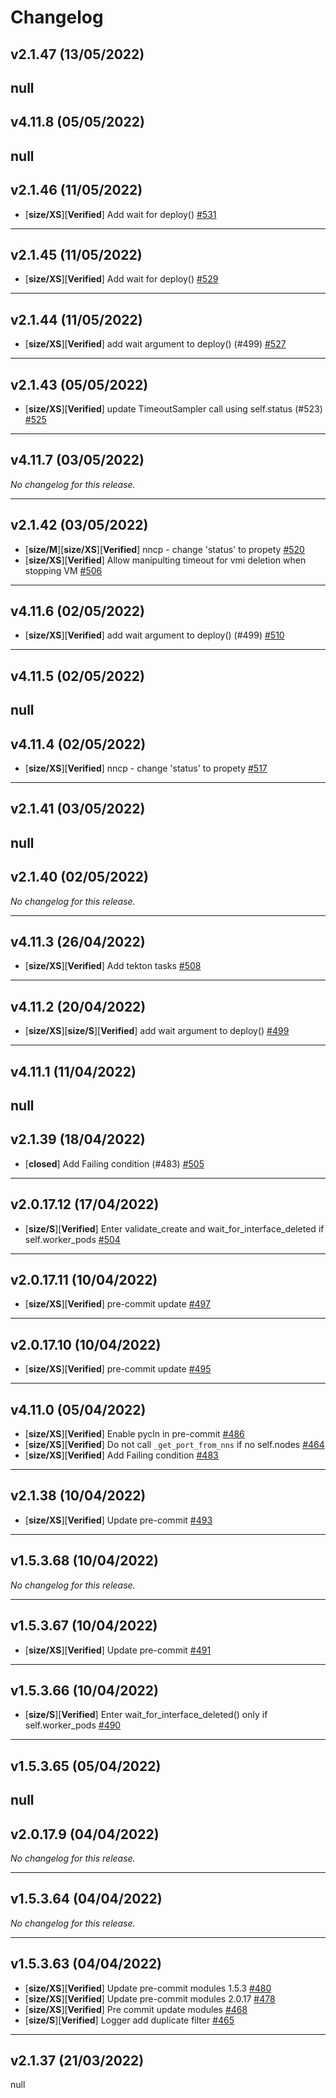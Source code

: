# Changelog

## v2.1.47 (13/05/2022)
null
---

## v4.11.8 (05/05/2022)
null
---

## v2.1.46 (11/05/2022)
- [**size/XS**][**Verified**] Add wait for deploy() [#531](https://github.com/RedHatQE/openshift-python-wrapper/pull/531)

---

## v2.1.45 (11/05/2022)
- [**size/XS**][**Verified**] Add wait for deploy() [#529](https://github.com/RedHatQE/openshift-python-wrapper/pull/529)

---

## v2.1.44 (11/05/2022)
- [**size/XS**][**Verified**] add wait argument to deploy() (#499) [#527](https://github.com/RedHatQE/openshift-python-wrapper/pull/527)

---

## v2.1.43 (05/05/2022)
- [**size/XS**][**Verified**] update TimeoutSampler call using self.status (#523) [#525](https://github.com/RedHatQE/openshift-python-wrapper/pull/525)

---

## v4.11.7 (03/05/2022)
*No changelog for this release.*

---

## v2.1.42 (03/05/2022)
- [**size/M**][**size/XS**][**Verified**] nncp - change 'status' to propety [#520](https://github.com/RedHatQE/openshift-python-wrapper/pull/520)
- [**size/XS**][**Verified**] Allow manipulting timeout for vmi deletion when stopping VM [#506](https://github.com/RedHatQE/openshift-python-wrapper/pull/506)

---

## v4.11.6 (02/05/2022)
- [**size/XS**][**Verified**] add wait argument to deploy() (#499) [#510](https://github.com/RedHatQE/openshift-python-wrapper/pull/510)

---

## v4.11.5 (02/05/2022)
null
---

## v4.11.4 (02/05/2022)
- [**size/XS**][**Verified**] nncp - change 'status' to propety [#517](https://github.com/RedHatQE/openshift-python-wrapper/pull/517)

---

## v2.1.41 (03/05/2022)
null
---

## v2.1.40 (02/05/2022)
*No changelog for this release.*

---

## v4.11.3 (26/04/2022)
- [**size/XS**][**Verified**] Add tekton tasks [#508](https://github.com/RedHatQE/openshift-python-wrapper/pull/508)

---

## v4.11.2 (20/04/2022)
- [**size/XS**][**size/S**][**Verified**] add wait argument to deploy() [#499](https://github.com/RedHatQE/openshift-python-wrapper/pull/499)

---

## v4.11.1 (11/04/2022)
null
---

## v2.1.39 (18/04/2022)
- [**closed**] Add Failing condition (#483) [#505](https://github.com/RedHatQE/openshift-python-wrapper/pull/505)

---

## v2.0.17.12 (17/04/2022)
- [**size/S**][**Verified**] Enter validate_create and wait_for_interface_deleted if self.worker_pods [#504](https://github.com/RedHatQE/openshift-python-wrapper/pull/504)

---

## v2.0.17.11 (10/04/2022)
- [**size/XS**][**Verified**] pre-commit update [#497](https://github.com/RedHatQE/openshift-python-wrapper/pull/497)

---

## v2.0.17.10 (10/04/2022)
- [**size/XS**][**Verified**] pre-commit update [#495](https://github.com/RedHatQE/openshift-python-wrapper/pull/495)

---

## v4.11.0 (05/04/2022)
- [**size/XS**][**Verified**] Enable pycln in pre-commit [#486](https://github.com/RedHatQE/openshift-python-wrapper/pull/486)
- [**size/XS**][**Verified**] Do not call `_get_port_from_nns` if no self.nodes [#464](https://github.com/RedHatQE/openshift-python-wrapper/pull/464)
- [**size/XS**][**Verified**] Add Failing condition [#483](https://github.com/RedHatQE/openshift-python-wrapper/pull/483)

---

## v2.1.38 (10/04/2022)
- [**size/XS**][**Verified**] Update pre-commit [#493](https://github.com/RedHatQE/openshift-python-wrapper/pull/493)

---

## v1.5.3.68 (10/04/2022)
*No changelog for this release.*

---

## v1.5.3.67 (10/04/2022)
- [**size/XS**][**Verified**] Update pre-commit [#491](https://github.com/RedHatQE/openshift-python-wrapper/pull/491)

---

## v1.5.3.66 (10/04/2022)
- [**size/S**][**Verified**] Enter wait_for_interface_deleted() only if self.worker_pods [#490](https://github.com/RedHatQE/openshift-python-wrapper/pull/490)

---

## v1.5.3.65 (05/04/2022)
null
---

## v2.0.17.9 (04/04/2022)
*No changelog for this release.*

---

## v1.5.3.64 (04/04/2022)
*No changelog for this release.*

---

## v1.5.3.63 (04/04/2022)
- [**size/XS**][**Verified**] Update pre-commit modules 1.5.3 [#480](https://github.com/RedHatQE/openshift-python-wrapper/pull/480)
- [**size/XS**][**Verified**] Update pre-commit modules 2.0.17 [#478](https://github.com/RedHatQE/openshift-python-wrapper/pull/478)
- [**size/XS**][**Verified**] Pre commit update modules [#468](https://github.com/RedHatQE/openshift-python-wrapper/pull/468)
- [**size/S**][**Verified**] Logger add duplicate filter [#465](https://github.com/RedHatQE/openshift-python-wrapper/pull/465)

---

## v2.1.37 (21/03/2022)
null